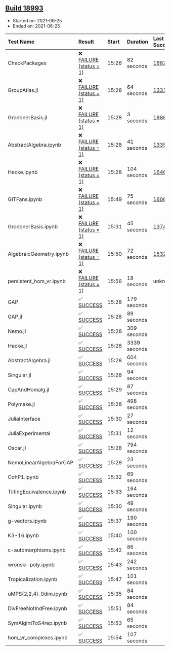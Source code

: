 ## [Build 18993](https://oscarci.mathematik.uni-kl.de/job/oscar/18993/)

* Started on: 2021-06-25
* Ended on: 2021-06-25

| Test Name    | Result | Start | Duration | Last Success | First Failure |
|:-------------|:-------|:------|:---------|:-------------|:--------------|
| CheckPackages | ❌ [FAILURE (status = 1)](https://oscarci.mathematik.uni-kl.de/job/oscar/18993/artifact/logs/build-18993/CheckPackages.log) | 15:26 | 82 seconds | [18822](https://oscarci.mathematik.uni-kl.de/job/oscar/18822/) | [18823](https://oscarci.mathematik.uni-kl.de/job/oscar/18823/) |
| GroupAtlas.jl | ❌ [FAILURE (status = 1)](https://oscarci.mathematik.uni-kl.de/job/oscar/18993/artifact/logs/build-18993/GroupAtlas.jl.log) | 15:28 | 64 seconds | [13311](https://oscarci.mathematik.uni-kl.de/job/oscar/13311/) | [13312](https://oscarci.mathematik.uni-kl.de/job/oscar/13312/) |
| GroebnerBasis.jl | ❌ [FAILURE (status = 1)](https://oscarci.mathematik.uni-kl.de/job/oscar/18993/artifact/logs/build-18993/GroebnerBasis.jl.log) | 15:28 | 3 seconds | [18864](https://oscarci.mathematik.uni-kl.de/job/oscar/18864/) | [18865](https://oscarci.mathematik.uni-kl.de/job/oscar/18865/) |
| AbstractAlgebra.ipynb | ❌ [FAILURE (status = 1)](https://oscarci.mathematik.uni-kl.de/job/oscar/18993/artifact/logs/build-18993/AbstractAlgebra.ipynb.log) | 15:28 | 41 seconds | [13355](https://oscarci.mathematik.uni-kl.de/job/oscar/13355/) | [13356](https://oscarci.mathematik.uni-kl.de/job/oscar/13356/) |
| Hecke.ipynb | ❌ [FAILURE (status = 1)](https://oscarci.mathematik.uni-kl.de/job/oscar/18993/artifact/logs/build-18993/Hecke.ipynb.log) | 15:28 | 104 seconds | [16463](https://oscarci.mathematik.uni-kl.de/job/oscar/16463/) | [16464](https://oscarci.mathematik.uni-kl.de/job/oscar/16464/) |
| GITFans.ipynb | ❌ [FAILURE (status = 1)](https://oscarci.mathematik.uni-kl.de/job/oscar/18993/artifact/logs/build-18993/GITFans.ipynb.log) | 15:49 | 75 seconds | [16068](https://oscarci.mathematik.uni-kl.de/job/oscar/16068/) | [16069](https://oscarci.mathematik.uni-kl.de/job/oscar/16069/) |
| GroebnerBasis.ipynb | ❌ [FAILURE (status = 1)](https://oscarci.mathematik.uni-kl.de/job/oscar/18993/artifact/logs/build-18993/GroebnerBasis.ipynb.log) | 15:31 | 45 seconds | [13748](https://oscarci.mathematik.uni-kl.de/job/oscar/13748/) | [13749](https://oscarci.mathematik.uni-kl.de/job/oscar/13749/) |
| AlgebraicGeometry.ipynb | ❌ [FAILURE (status = 1)](https://oscarci.mathematik.uni-kl.de/job/oscar/18993/artifact/logs/build-18993/AlgebraicGeometry.ipynb.log) | 15:50 | 72 seconds | [15322](https://oscarci.mathematik.uni-kl.de/job/oscar/15322/) | [15323](https://oscarci.mathematik.uni-kl.de/job/oscar/15323/) |
| persistent_hom_vr.ipynb | ❌ [FAILURE (status = 1)](https://oscarci.mathematik.uni-kl.de/job/oscar/18993/artifact/logs/build-18993/persistent_hom_vr.ipynb.log) | 15:56 | 18 seconds | unknown | unknown |
| GAP | ✅ [SUCCESS](https://oscarci.mathematik.uni-kl.de/job/oscar/18993/artifact/logs/build-18993/GAP.log) | 15:28 | 179 seconds |  |  |
| GAP.jl | ✅ [SUCCESS](https://oscarci.mathematik.uni-kl.de/job/oscar/18993/artifact/logs/build-18993/GAP.jl.log) | 15:28 | 89 seconds |  |  |
| Nemo.jl | ✅ [SUCCESS](https://oscarci.mathematik.uni-kl.de/job/oscar/18993/artifact/logs/build-18993/Nemo.jl.log) | 15:28 | 309 seconds |  |  |
| Hecke.jl | ✅ [SUCCESS](https://oscarci.mathematik.uni-kl.de/job/oscar/18993/artifact/logs/build-18993/Hecke.jl.log) | 15:28 | 3339 seconds |  |  |
| AbstractAlgebra.jl | ✅ [SUCCESS](https://oscarci.mathematik.uni-kl.de/job/oscar/18993/artifact/logs/build-18993/AbstractAlgebra.jl.log) | 15:28 | 604 seconds |  |  |
| Singular.jl | ✅ [SUCCESS](https://oscarci.mathematik.uni-kl.de/job/oscar/18993/artifact/logs/build-18993/Singular.jl.log) | 15:28 | 94 seconds |  |  |
| CapAndHomalg.jl | ✅ [SUCCESS](https://oscarci.mathematik.uni-kl.de/job/oscar/18993/artifact/logs/build-18993/CapAndHomalg.jl.log) | 15:29 | 87 seconds |  |  |
| Polymake.jl | ✅ [SUCCESS](https://oscarci.mathematik.uni-kl.de/job/oscar/18993/artifact/logs/build-18993/Polymake.jl.log) | 15:28 | 498 seconds |  |  |
| JuliaInterface | ✅ [SUCCESS](https://oscarci.mathematik.uni-kl.de/job/oscar/18993/artifact/logs/build-18993/JuliaInterface.log) | 15:30 | 27 seconds |  |  |
| JuliaExperimental | ✅ [SUCCESS](https://oscarci.mathematik.uni-kl.de/job/oscar/18993/artifact/logs/build-18993/JuliaExperimental.log) | 15:31 | 12 seconds |  |  |
| Oscar.jl | ✅ [SUCCESS](https://oscarci.mathematik.uni-kl.de/job/oscar/18993/artifact/logs/build-18993/Oscar.jl.log) | 15:28 | 794 seconds |  |  |
| NemoLinearAlgebraForCAP | ✅ [SUCCESS](https://oscarci.mathematik.uni-kl.de/job/oscar/18993/artifact/logs/build-18993/NemoLinearAlgebraForCAP.log) | 15:28 | 23 seconds |  |  |
| CohP1.ipynb | ✅ [SUCCESS](https://oscarci.mathematik.uni-kl.de/job/oscar/18993/artifact/logs/build-18993/CohP1.ipynb.log) | 15:32 | 69 seconds |  |  |
| TiltingEquivalence.ipynb | ✅ [SUCCESS](https://oscarci.mathematik.uni-kl.de/job/oscar/18993/artifact/logs/build-18993/TiltingEquivalence.ipynb.log) | 15:33 | 164 seconds |  |  |
| Singular.ipynb | ✅ [SUCCESS](https://oscarci.mathematik.uni-kl.de/job/oscar/18993/artifact/logs/build-18993/Singular.ipynb.log) | 15:30 | 49 seconds |  |  |
| g-vectors.ipynb | ✅ [SUCCESS](https://oscarci.mathematik.uni-kl.de/job/oscar/18993/artifact/logs/build-18993/g-vectors.ipynb.log) | 15:37 | 190 seconds |  |  |
| K3-16.ipynb | ✅ [SUCCESS](https://oscarci.mathematik.uni-kl.de/job/oscar/18993/artifact/logs/build-18993/K3-16.ipynb.log) | 15:40 | 100 seconds |  |  |
| c-automorphisms.ipynb | ✅ [SUCCESS](https://oscarci.mathematik.uni-kl.de/job/oscar/18993/artifact/logs/build-18993/c-automorphisms.ipynb.log) | 15:42 | 86 seconds |  |  |
| wronski-poly.ipynb | ✅ [SUCCESS](https://oscarci.mathematik.uni-kl.de/job/oscar/18993/artifact/logs/build-18993/wronski-poly.ipynb.log) | 15:43 | 242 seconds |  |  |
| Tropicalization.ipynb | ✅ [SUCCESS](https://oscarci.mathematik.uni-kl.de/job/oscar/18993/artifact/logs/build-18993/Tropicalization.ipynb.log) | 15:47 | 101 seconds |  |  |
| uMPS(2,2,4)_0dim.ipynb | ✅ [SUCCESS](https://oscarci.mathematik.uni-kl.de/job/oscar/18993/artifact/logs/build-18993/uMPS-2-2-4-_0dim.ipynb.log) | 15:35 | 84 seconds |  |  |
| DivFreeNotIndFree.ipynb | ✅ [SUCCESS](https://oscarci.mathematik.uni-kl.de/job/oscar/18993/artifact/logs/build-18993/DivFreeNotIndFree.ipynb.log) | 15:51 | 84 seconds |  |  |
| SymAlgIntToS4rep.ipynb | ✅ [SUCCESS](https://oscarci.mathematik.uni-kl.de/job/oscar/18993/artifact/logs/build-18993/SymAlgIntToS4rep.ipynb.log) | 15:53 | 65 seconds |  |  |
| hom_vr_complexes.ipynb | ✅ [SUCCESS](https://oscarci.mathematik.uni-kl.de/job/oscar/18993/artifact/logs/build-18993/hom_vr_complexes.ipynb.log) | 15:54 | 107 seconds |  |  |
